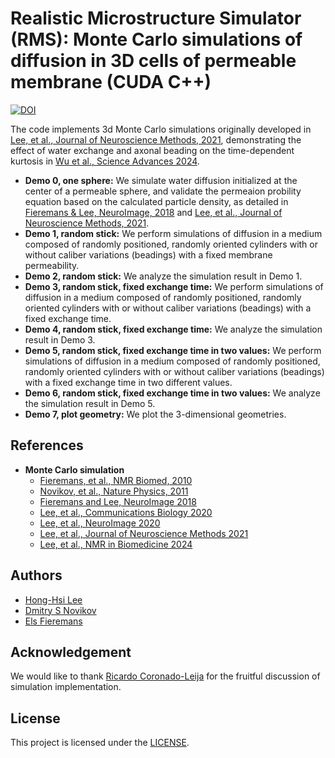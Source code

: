 # Realistic Microstructure Simulator (RMS): Monte Carlo simulations of diffusion in 3D cells of permeable membrane (CUDA C++)
[![DOI](https://zenodo.org/badge/DOI/10.5281/zenodo.10651814.svg)](https://doi.org/10.5281/zenodo.10651814)

The code implements 3d Monte Carlo simulations originally developed in [Lee, et al., Journal of Neuroscience Methods, 2021](https://doi.org/10.1016/j.jneumeth.2020.109018), demonstrating the effect of water exchange and axonal beading on the time-dependent kurtosis in [Wu et al., Science Advances 2024](https://doi.org/10.1126/sciadv.adk1817).

* **Demo 0, one sphere:** We simulate water diffusion initialized at the center of a permeable sphere, and validate the permeaion probility equation based on the calculated particle density, as detailed in [Fieremans & Lee, NeuroImage, 2018](https://doi.org/10.1016/j.neuroimage.2018.06.046) and [Lee, et al., Journal of Neuroscience Methods, 2021](https://doi.org/10.1016/j.jneumeth.2020.109018).
* **Demo 1, random stick:** We perform simulations of diffusion in a medium composed of randomly positioned, randomly oriented cylinders with or without caliber variations (beadings) with a fixed membrane permeability.
* **Demo 2, random stick:** We analyze the simulation result in Demo 1.
* **Demo 3, random stick, fixed exchange time:** We perform simulations of diffusion in a medium composed of randomly positioned, randomly oriented cylinders with or without caliber variations (beadings) with a fixed exchange time.
* **Demo 4, random stick, fixed exchange time:** We analyze the simulation result in Demo 3.
* **Demo 5, random stick, fixed exchange time in two values:** We perform simulations of diffusion in a medium composed of randomly positioned, randomly oriented cylinders with or without caliber variations (beadings) with a fixed exchange time in two different values.
* **Demo 6, random stick, fixed exchange time in two values:** We analyze the simulation result in Demo 5.
* **Demo 7, plot geometry:** We plot the 3-dimensional geometries.

## References
* **Monte Carlo simulation**
  - [Fieremans, et al., NMR Biomed, 2010](https://doi.org/10.1002/nbm.1577)
  - [Novikov, et al., Nature Physics, 2011](https://doi.org/10.1038/nphys1936)
  - [Fieremans and Lee, NeuroImage 2018](https://doi.org/10.1016/j.neuroimage.2018.06.046)
  - [Lee, et al., Communications Biology 2020](https://doi.org/10.1038/s42003-020-1050-x)
  - [Lee, et al., NeuroImage 2020](https://doi.org/10.1016/j.neuroimage.2020.117228)
  - [Lee, et al., Journal of Neuroscience Methods 2021](https://doi.org/10.1016/j.jneumeth.2020.109018)
  - [Lee, et al., NMR in Biomedicine 2024](https://doi.org/10.1002/nbm.5087)

## Authors
* [Hong-Hsi Lee](http://www.diffusion-mri.com/people/hong-hsi-lee)
* [Dmitry S Novikov](http://www.diffusion-mri.com/people/dmitry-novikov)
* [Els Fieremans](http://www.diffusion-mri.com/people/els-fieremans)

## Acknowledgement
We would like to thank [Ricardo Coronado-Leija](https://scholar.google.com/citations?user=V5hykxgAAAAJ&hl=en) for the fruitful discussion of simulation implementation.

## License
This project is licensed under the [LICENSE](https://github.com/leehhtw/monte-carlo-simulation-3D-RMS-exchange/blob/main/LICENSE).
